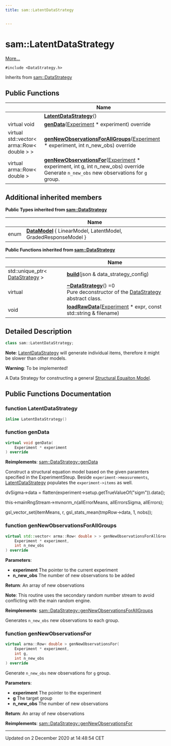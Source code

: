 ```yaml
---
title: sam::LatentDataStrategy


---
```


# sam::LatentDataStrategy




 [More...](#detailed-description)


`#include <DataStrategy.h>`


Inherits from [sam::DataStrategy](/doxygen/Classes/classsam_1_1_data_strategy/)











## Public Functions

|                | Name           |
| -------------- | -------------- |
|  | **[LatentDataStrategy](/doxygen/Classes/classsam_1_1_latent_data_strategy/#function-latentdatastrategy)**()  |
| virtual void | **[genData](/doxygen/Classes/classsam_1_1_latent_data_strategy/#function-gendata)**([Experiment](/doxygen/Classes/classsam_1_1_experiment/) * experiment) override  |
| virtual std::vector< arma::Row< double > > | **[genNewObservationsForAllGroups](/doxygen/Classes/classsam_1_1_latent_data_strategy/#function-gennewobservationsforallgroups)**([Experiment](/doxygen/Classes/classsam_1_1_experiment/) * experiment, int n_new_obs) override  |
| virtual arma::Row< double > | **[genNewObservationsFor](/doxygen/Classes/classsam_1_1_latent_data_strategy/#function-gennewobservationsfor)**([Experiment](/doxygen/Classes/classsam_1_1_experiment/) * experiment, int g, int n_new_obs) override <br>Generate `n_new_obs` new observations for `g` group.  |






## Additional inherited members




**Public Types inherited from [sam::DataStrategy](/doxygen/Classes/classsam_1_1_data_strategy/)**

|                | Name           |
| -------------- | -------------- |
| enum | **[DataModel](/doxygen/Classes/classsam_1_1_data_strategy/#enum-datamodel)** { LinearModel, LatentModel, GradedResponseModel } |






**Public Functions inherited from [sam::DataStrategy](/doxygen/Classes/classsam_1_1_data_strategy/)**

|                | Name           |
| -------------- | -------------- |
| std::unique_ptr< [DataStrategy](/doxygen/Classes/classsam_1_1_data_strategy/) > | **[build](/doxygen/Classes/classsam_1_1_data_strategy/#function-build)**(json & data_strategy_config)  |
| virtual  | **[~DataStrategy](/doxygen/Classes/classsam_1_1_data_strategy/#function-~datastrategy)**() =0 <br>Pure deconstructor of the [DataStrategy](/doxygen/Classes/classsam_1_1_data_strategy/) abstract class.  |
| void | **[loadRawData](/doxygen/Classes/classsam_1_1_data_strategy/#function-loadrawdata)**([Experiment](/doxygen/Classes/classsam_1_1_experiment/) * expr, const std::string & filename)  |







## Detailed Description

```cpp
class sam::LatentDataStrategy;
```













**Note**: [LatentDataStrategy](/doxygen/Classes/classsam_1_1_latent_data_strategy/) will generate individual items, therefore it might be slower than other models. 




**Warning**: To be implemented!










A Data Strategy for constructing a general [Structural Equaiton Model](https://en.wikipedia.org/wiki/Structural_equation_modeling).









## Public Functions Documentation

### function LatentDataStrategy

```cpp
inline LatentDataStrategy()
```





























### function genData

```cpp
virtual void genData(
    Experiment * experiment
) override
```


























**Reimplements**: [sam::DataStrategy::genData](/doxygen/Classes/classsam_1_1_data_strategy/#function-gendata)


Construct a structural equation model based on the given paramters specified in the ExperimentSteup. Beside `experiment->measurements`, [LatentDataStrategy](/doxygen/Classes/classsam_1_1_latent_data_strategy/) populates the `experiment->items` as well. 

dvSigma->data = flatten(experiment->setup.getTrueValueOf("sigm")).data();

this->mainRngStream->mvnorm_n(allErrorMeans, allErrorsSigma, allErrors);

gsl_vector_set(itemMeans, r, gsl_stats_mean(tmpRow->data, 1, nobs));

### function genNewObservationsForAllGroups

```cpp
virtual std::vector< arma::Row< double > > genNewObservationsForAllGroups(
    Experiment * experiment,
    int n_new_obs
) override
```


**Parameters**: 

  * **experiment** The pointer to the current experiment 
  * **n_new_obs** The number of new observations to be added







**Return**: An array of new observations 





**Note**: This routine uses the secondary random number stream to avoid conflicting with the main random engine.













**Reimplements**: [sam::DataStrategy::genNewObservationsForAllGroups](/doxygen/Classes/classsam_1_1_data_strategy/#function-gennewobservationsforallgroups)


Generates `n_new_obs` new observations to each group.


### function genNewObservationsFor

```cpp
virtual arma::Row< double > genNewObservationsFor(
    Experiment * experiment,
    int g,
    int n_new_obs
) override
```

Generate `n_new_obs` new observations for `g` group. 

**Parameters**: 

  * **experiment** The pointer to the experiment 
  * **g** The target group 
  * **n_new_obs** The number of new observations







**Return**: An array of new observations 


















**Reimplements**: [sam::DataStrategy::genNewObservationsFor](/doxygen/Classes/classsam_1_1_data_strategy/#function-gennewobservationsfor)










-------------------------------

Updated on  2 December 2020 at 14:48:54 CET